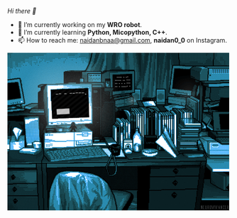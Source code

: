  <i>Hi there 👋</i>

- 🔭 I’m currently working on my <b>WRO robot</b>.
- 🌱 I’m currently learning <b>Python, Micopython, C++</b>.
- 📫 How to reach me: naidanbnaa@gmail.com, <b>naidan0_0</b> on Instagram. 

![gif](gif.gif)


